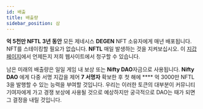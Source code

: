 ```yaml
---
id: 배출
title: 배출량
sidebar_position: 삼
---
```


**억 5천만 NFTL** **3년 동안** 모든 제네시스 **DEGEN** NFT 소유자에게 매년 배포됩니다. NFT를 스테이킹할 필요가 없습니다. **NFTL** 매일 발생하는 것을 지켜보십시오. 이 [지갑 페이지](https://nifty-league.com/wallet)에서 언제든지 저희 웹사이트에서 청구할 수 있습니다.

남은 미래의 배출량은 일일 게임 내 보상 또는 **Nifty DAO**자금으로 사용됩니다. **Nifty DAO** 에게 다중 서명 지갑을 제어 **7 서명자** 확보한 후 첫 해에 **** 억 3000만 NFTL 3을 발행할 수 있는 능력을 부여할 것입니다. 우리는 이러한 토큰의 대부분이 커뮤니티 기여자에게 가고 경쟁 보상에 사용될 것으로 예상하지만 궁극적으로 DAO는 때가 되면 그 결정을 내릴 것입니다.
